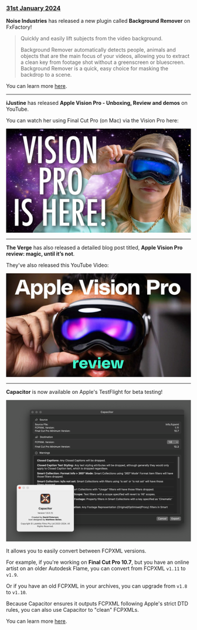 ### [31st January 2024](/news/20240131)

**Noise Industries** has released a new plugin called **Background Remover** on FxFactory!

> Quickly and easily lift subjects from the video background.
>
> Background Remover automatically detects people, animals and objects that are the main focus of your videos, allowing you to extract a clean key from footage shot without a greenscreen or bluescreen. Background Remover is a quick, easy choice for masking the backdrop to a scene.

You can learn more [here](https://fxfactory.com/info/backgroundremover/).

---

**iJustine** has released **Apple Vision Pro - Unboxing, Review and demos** on YouTube.

You can watch her using Final Cut Pro (on Mac) via the Vision Pro here:

[![](/static/ijustine-vision-pro-youtube.jpeg)](https://youtu.be/CaWt6-xe29k?si=IdH6H-7Rrdi1Q7zs&t=1499)

---

**The Verge** has also released a detailed blog post titled, **Apple Vision Pro review: magic, until it’s not**.

They've also released this YouTube Video:

[![](/static/the-verge-vision-pro-youtube.jpg)](https://www.youtube.com/watch?v=hdwaWxY11jQ)

---

**Capacitor** is now available on Apple's TestFlight for beta testing!

![](/static/capacitor-v1-0-0.png)

It allows you to easily convert between FCPXML versions.

For example, if you're working on **Final Cut Pro 10.7**, but you have an online artist on an older Autodesk Flame, you can convert from FCPXML `v1.11` to `v1.9`.

Or if you have an old FCPXML in your archives, you can upgrade from `v1.8` to `v1.10`.

Because Capacitor ensures it outputs FCPXML following Apple's strict DTD rules, you can also use Capacitor to "clean" FCPXMLs.

You can learn more [here](https://capacitor.fcp.cafe).